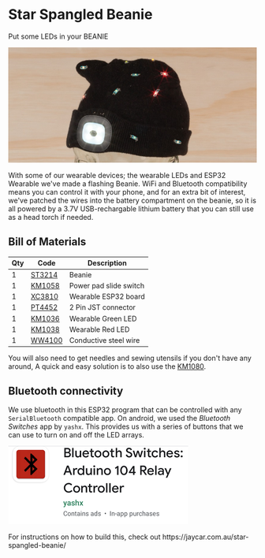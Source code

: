 # Star Spangled Beanie
 Put some LEDs in your BEANIE

![hero](hero.jpg)

With some of our wearable devices; the wearable LEDs and ESP32 Wearable we've made a flashing Beanie. WiFi and Bluetooth compatibility means you can control it with your phone, and for an extra bit of interest, we've patched the wires into the battery compartment on the beanie, so it is all powered by a 3.7V USB-rechargable lithium battery that you can still use as a head torch if needed.

## Bill of Materials

| Qty | Code                                     | Description            |
| --- | ---------------------------------------- | ---------------------- |
| 1   | [ST3214](https://jaycar.com.au/p/ST3214) | Beanie                 |
| 1   | [KM1058](https://jaycar.com.au/p/KM1058) | Power pad slide switch |
| 1   | [XC3810](https://jaycar.com.au/p/XC3810) | Wearable ESP32 board   |
| 1   | [PT4452](https://jaycar.com.au/p/PT4452) | 2 Pin JST connector    |
| 1   | [KM1036](https://jaycar.com.au/p/KM1036) | Wearable Green LED     |
| 1   | [KM1038](https://jaycar.com.au/p/KM1038) | Wearable Red LED       |
| 1   | [WW4100](https://jaycar.com.au/p/WW4100) | Conductive steel wire  |

You will also need to get needles and sewing utensils if you don't have any around, A quick and easy solution is to also use the [KM1080](https://jaycar.com.au/p/KM1080).

## Bluetooth connectivity

We use bluetooth in this ESP32 program that can be controlled with any `SerialBluetooth` compatible app. On android, we used the _Bluetooth Switches_ app by `yashx`. This provides us with a series of buttons that we can use to turn on and off the LED arrays.

![appstore](docs/images/app-store.png)

<div id='instructions'>
For instructions on how to build this, check out https://jaycar.com.au/star-spangled-beanie/</div>